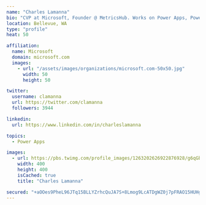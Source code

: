 ```yaml
---
name: "Charles Lamanna"
bio: "CVP at Microsoft, Founder @ MetricsHub. Works on Power Apps, Power Automate, Power Virtual Agent, Common Data Service and Dynamics 365."
location: Bellevue, WA
type: "profile"
heat: 50

affiliation:
  name: Microsoft
  domain: microsoft.com
  images:
    - url: "/assets/images/organizations/microsoft.com-50x50.jpg"
      width: 50
      height: 50

twitter:
  username: clamanna
  url: https://twitter.com/clamanna
  followers: 3944

linkedin:
  url: https://www.linkedin.com/in/charleslamanna

topics:
  - Power Apps

images:
  - url: https://pbs.twimg.com/profile_images/1263202626922876928/g6qGbHZ-_400x400.jpg
    width: 400
    height: 400
    isCached: true
    title: "Charles Lamanna"

secured: "+aOOes9PheL96JTq15BLLYZrhcQuJA7S+8Lmog9LcATDgWZ0j7pFRAO15HUHgAE0kGc9J3jv2hZzgcQyjm5tPh44SyRz99kbcIdHrtZtxJejhpkx/bbojvZIDeL9COTQ+yxc0JRLrJvccIMnkNoCHGrw1vy3vF7vCAZfcRW9siEqrMYkcagF8bhWhYtK1mr98qKYqqeCsSB/qzhvtCKyz7P2Rp/r0F8WnvHLZc1Dg3v2dEm327NkPUsJ19aEHcQUCztEDXiDWJ4X3fGBedFtpQO/eB+3smwuHGGLyY9yjHe2lLYpgwOO1z//hu4zrPXlItZE/OhiT9CpwaWyawClrvq3paCA9QwUn75NgXdKpOxuHBmQuNRsTkJkKwh+W5vS4cOvxUwJ00iKPAb8ntwGzLvEeARYV02fV4twks9UJj4=;yl9mP/SsJDqQ2vHpN6w//w=="
---
```


